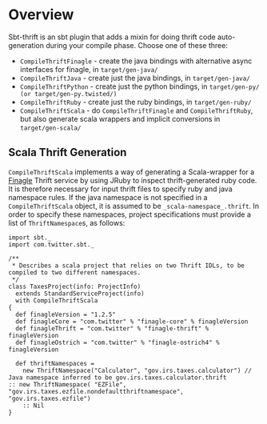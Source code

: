 Overview
========

Sbt-thrift is an sbt plugin that adds a mixin for doing thrift code auto-generation during your
compile phase. Choose one of these three:

- `CompileThriftFinagle` - create the java bindings with alternative async interfaces for finagle, in `target/gen-java/`
- `CompileThriftJava` - create just the java bindings, in `target/gen-java/`
- `CompileThriftPython` - create just the python bindings, in `target/gen-py/ (or target/gen-py.twisted/)`
- `CompileThriftRuby` - create just the ruby bindings, in `target/gen-ruby/`
- `CompileThriftScala` - do `CompileThriftFinagle` and `CompileThriftRuby`, but also generate scala wrappers and implicit conversions in `target/gen-scala/`

Scala Thrift Generation
-----------------------

`CompileThriftScala` implements a way of generating a Scala-wrapper for a
[Finagle](http://twitter.github.com/finagle) Thrift service by using JRuby to
inspect thrift-generated ruby code.  It is therefore necessary for input thrift
files to specify ruby and java namespace rules.  If the java namespace is not
specified in a `CompileThriftScala` object, it is assumed to be
`_scala-namespace_.thrift`.  In order to specify these namespaces,
project specifications must provide a list of `ThriftNamespace`s, as follows:

    import sbt._
    import com.twitter.sbt._
    
    /**
     * Describes a scala project that relies on two Thrift IDLs, to be compiled to two different namespaces.
     */
    class TaxesProject(info: ProjectInfo)
      extends StandardServiceProject(info)
      with CompileThriftScala
    {
      def finagleVersion = "1.2.5"
      def finagleCore = "com.twitter" % "finagle-core" % finagleVersion
      def finagleThrift = "com.twitter" % "finagle-thrift" % finagleVersion
      def finagleOstrich = "com.twitter" % "finagle-ostrich4" % finagleVersion
      
      def thriftNamespaces =
        new ThriftNamespace("Calculator", "gov.irs.taxes.calculator") // Java namespace inferred to be gov.irs.taxes.calculator.thrift
	:: new ThriftNamespace( "EZFile", "gov.irs.taxes.ezfile.nondefaultthriftnamespace", "gov.irs.taxes.ezfile")
        :: Nil
    }

